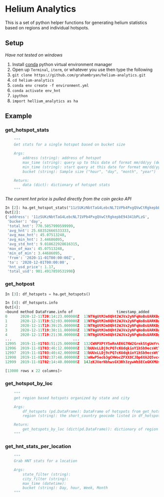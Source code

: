 # Helium Analytics

This is a set of python helper functions for generating helium statistics based on regions and individual hotspots.

## Setup

*Have not tested on windows*

1. Install [conda](https://docs.anaconda.com/anaconda/install/mac-os/#macos-graphical-install) python virtual environment manager
2. Open up `Terminal`, `iterm`, or whatever you use then type the following
3. `git clone https://github.com/grahambryan/helium-analytics.git`
4. `cd helium-analytics`
5. `conda env create -f environment.yml`
6. `conda activate env_hnt`
7. `ipython`
8. `import hellium_analytics as ha`

## Example

### get_hotspot_stats

```python
    """
    Get stats for a single hotspot based on bucket size

    Args:
        address (string): address of hotspot
        max_time (string): query up to this date of format mm/dd/yy (default: datetime.now().strftime("%D"))
        min_time (string): start query at this date for format mm/dd/yy (defualt: 12/01/16)
        bucket (string): Sample size ("hour", "day", "month", "year")

    Return:
        data (dict): dictionary of hotspot stats
    """
```

*The current hnt price is pulled directly from the coin gecko API*

```python
In [2]: ha.get_hotspot_stats("11zSUKzNbtTaG4LebcNL71VPb4PxgQVwCtRgkepbE94341bPLzG", max_time="12/01/20", min_time="11/01/20")
Out[2]:
{'address': '11zSUKzNbtTaG4LebcNL71VPb4PxgQVwCtRgkepbE94341bPLzG',
 'bucker': 'day',
 'total_hnt': 770.5057999599999,
 'avg_hnt': 25.68352666533333,
 'avg_max_hnt': 45.07513248,
 'avg_min_hnt': 3.44686095,
 'avg_std_hnt': 9.018622928616315,
 'max_of_max': 45.07513248,
 'min_of_min': 3.44686095,
 'from': '2020-11-01T00:00:00Z',
 'to': '2020-12-01T00:00:00',
 'hnt_usd_price': 1.17,
 'total_usd': 901.4917859531998}
 ```

### get_hotpost

```python
In [3]: df_hotspots = ha.get_hotspots()

In [4]: df_hotspots.info
Out[4]:
<bound method DataFrame.info of                    timestamp_added                                              owner  nonce                    name         location  ...  geocode.long_country  geocode.long_city                                 geocode.city_id         lng        lat
0      2020-12-11T20:14:23.000000Z  13NTNgUtMJm8Qht2WJVx2yNFqNoBsUARKBgh4VLCyz1ame...      0       exotic-red-baboon             None  ...                  None               None                                            None         NaN        NaN
1      2020-12-11T19:52:03.000000Z  13NTNgUtMJm8Qht2WJVx2yNFqNoBsUARKBgh4VLCyz1ame...      1        fit-carob-spider  8c196b85cd431ff  ...           Netherlands           Den Haag      ZGVuIGhhYWd6dWlkLWhvbGxhbmRuZXRoZXJsYW5kcw    4.270548  52.091945
2      2020-12-11T19:39:25.000000Z  13NTNgUtMJm8Qht2WJVx2yNFqNoBsUARKBgh4VLCyz1ame...      1   nice-umber-tardigrade  8c196b8427227ff  ...           Netherlands           Den Haag      ZGVuIGhhYWd6dWlkLWhvbGxhbmRuZXRoZXJsYW5kcw    4.276760  52.101151
3      2020-12-11T19:30:11.000000Z  13NTNgUtMJm8Qht2WJVx2yNFqNoBsUARKBgh4VLCyz1ame...      1  breezy-parchment-gecko  8c196bb8a974bff  ...           Netherlands          Maassluis     bWFhc3NsdWlzenVpZC1ob2xsYW5kbmV0aGVybGFuZHM    4.232060  51.930748
4      2020-12-11T19:21:38.000000Z  13NTNgUtMJm8Qht2WJVx2yNFqNoBsUARKBgh4VLCyz1ame...      1       lone-velvet-gecko  8c195180c2c53ff  ...        United Kingdom      Bamber Bridge  YmFtYmVyIGJyaWRnZWVuZ2xhbmR1bml0ZWQga2luZ2RvbQ   -2.656217  53.736434
...                            ...                                                ...    ...                     ...              ...  ...                   ...                ...                                             ...         ...        ...
12995  2019-11-01T03:51:25.000000Z  132CWNPXPtY5eRnAE6G7NW2GrnkStgUmYrwvNrX7RmrX3M...      4   silly-velvet-mandrill  8c44a100839d5ff  ...         United States              Miami              bWlhbWlmbG9yaWRhdW5pdGVkIHN0YXRlcw  -80.125260  25.959672
12996  2019-11-01T03:46:12.000000Z  13bUUxLLDj9cPQ7cKUdqkioY1hSb9ecsWtT9aSya1E8vUs...      4      able-chili-mammoth  8c29a1d086819ff  ...         United States           Alhambra      YWxoYW1icmFjYWxpZm9ybmlhdW5pdGVkIHN0YXRlcw -118.141511  34.080566
12997  2019-11-01T03:40:42.000000Z  13bUUxLLDj9cPQ7cKUdqkioY1hSb9ecsWtT9aSya1E8vUs...      6      sticky-foggy-perch  8c29a0a0578c1ff  ...         United States            Anaheim        YW5haGVpbWNhbGlmb3JuaWF1bml0ZWQgc3RhdGVz -117.774319  33.868570
12998  2019-11-01T02:37:48.000000Z  13mNwP5ecb3gCHWocZFXX8CJDp6XA2Q5vc4LYMrMbb8kVn...      7  clever-juniper-caribou  8c29868c62cc7ff  ...         United States          Henderson          aGVuZGVyc29ubmV2YWRhdW5pdGVkIHN0YXRlcw -114.981678  36.035109
12999  2019-11-01T02:14:40.000000Z  14JzKJVerNbhwsGX3Rh3zywWh5ECeGKXMUsF7H8xAAkwok...      1      wild-black-pelican  8c2a107054261ff  ...         United States        Jersey City  amVyc2V5IGNpdHluZXcgamVyc2V5dW5pdGVkIHN0YXRlcw  -74.071538  40.724913

[13000 rows x 22 columns]>
```

### get_hotspot_by_loc

```python
    """
    get region based hotspots organized by state and city

    Args:
        df_hotspots (pd.DataFrame): DataFrame of hotspots from get_hotspots()
        region (string): the short_country geocode listed in df_hotspots to filet on

    Return:
        get_hotspots_by_loc (dict(pd.DataFrame)): dictionary of region and state dataframes
    """
```

 ### get_hnt_stats_per_location

```python
    """
    Grab HNT stats for a location

    Args:
        state_filter (string):
        city_filter (string):
        max_time (datetime):
        bucket (string): Day, hour, Week, Month
    """
```
